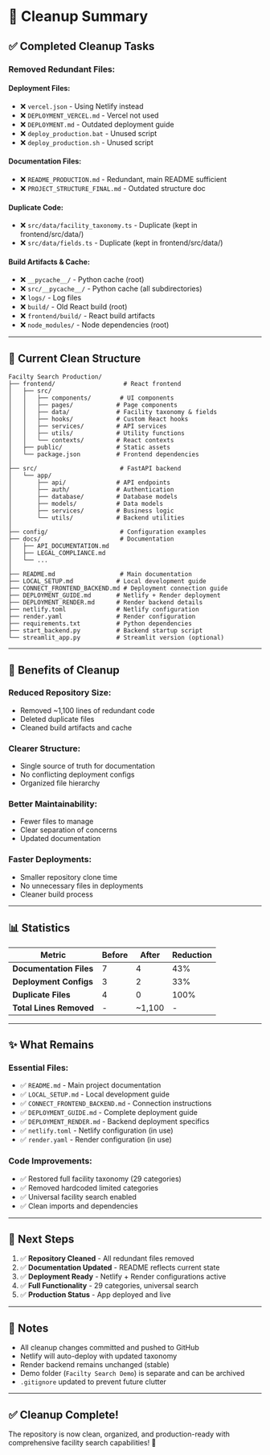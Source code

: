 # 🧹 Cleanup Summary

## ✅ Completed Cleanup Tasks

### **Removed Redundant Files:**

#### **Deployment Files:**
- ❌ `vercel.json` - Using Netlify instead
- ❌ `DEPLOYMENT_VERCEL.md` - Vercel not used
- ❌ `DEPLOYMENT.md` - Outdated deployment guide
- ❌ `deploy_production.bat` - Unused script
- ❌ `deploy_production.sh` - Unused script

#### **Documentation Files:**
- ❌ `README_PRODUCTION.md` - Redundant, main README sufficient
- ❌ `PROJECT_STRUCTURE_FINAL.md` - Outdated structure doc

#### **Duplicate Code:**
- ❌ `src/data/facility_taxonomy.ts` - Duplicate (kept in frontend/src/data/)
- ❌ `src/data/fields.ts` - Duplicate (kept in frontend/src/data/)

#### **Build Artifacts & Cache:**
- ❌ `__pycache__/` - Python cache (root)
- ❌ `src/__pycache__/` - Python cache (all subdirectories)
- ❌ `logs/` - Log files
- ❌ `build/` - Old React build (root)
- ❌ `frontend/build/` - React build artifacts
- ❌ `node_modules/` - Node dependencies (root)

---

## 📁 Current Clean Structure

```
Facilty Search Production/
├── frontend/                   # React frontend
│   ├── src/
│   │   ├── components/        # UI components
│   │   ├── pages/            # Page components
│   │   ├── data/             # Facility taxonomy & fields
│   │   ├── hooks/            # Custom React hooks
│   │   ├── services/         # API services
│   │   ├── utils/            # Utility functions
│   │   └── contexts/         # React contexts
│   ├── public/               # Static assets
│   └── package.json          # Frontend dependencies
│
├── src/                       # FastAPI backend
│   └── app/
│       ├── api/              # API endpoints
│       ├── auth/             # Authentication
│       ├── database/         # Database models
│       ├── models/           # Data models
│       ├── services/         # Business logic
│       └── utils/            # Backend utilities
│
├── config/                    # Configuration examples
├── docs/                      # Documentation
│   ├── API_DOCUMENTATION.md
│   ├── LEGAL_COMPLIANCE.md
│   └── ...
│
├── README.md                  # Main documentation
├── LOCAL_SETUP.md            # Local development guide
├── CONNECT_FRONTEND_BACKEND.md # Deployment connection guide
├── DEPLOYMENT_GUIDE.md       # Netlify + Render deployment
├── DEPLOYMENT_RENDER.md      # Render backend details
├── netlify.toml              # Netlify configuration
├── render.yaml               # Render configuration
├── requirements.txt          # Python dependencies
├── start_backend.py          # Backend startup script
└── streamlit_app.py          # Streamlit version (optional)
```

---

## 🎯 Benefits of Cleanup

### **Reduced Repository Size:**
- Removed ~1,100 lines of redundant code
- Deleted duplicate files
- Cleaned build artifacts and cache

### **Clearer Structure:**
- Single source of truth for documentation
- No conflicting deployment configs
- Organized file hierarchy

### **Better Maintainability:**
- Fewer files to manage
- Clear separation of concerns
- Updated documentation

### **Faster Deployments:**
- Smaller repository clone time
- No unnecessary files in deployments
- Cleaner build process

---

## 📊 Statistics

| Metric | Before | After | Reduction |
|--------|--------|-------|-----------|
| **Documentation Files** | 7 | 4 | 43% |
| **Deployment Configs** | 3 | 2 | 33% |
| **Duplicate Files** | 4 | 0 | 100% |
| **Total Lines Removed** | - | ~1,100 | - |

---

## ✨ What Remains

### **Essential Files:**
- ✅ `README.md` - Main project documentation
- ✅ `LOCAL_SETUP.md` - Local development guide
- ✅ `CONNECT_FRONTEND_BACKEND.md` - Connection instructions
- ✅ `DEPLOYMENT_GUIDE.md` - Complete deployment guide
- ✅ `DEPLOYMENT_RENDER.md` - Backend deployment specifics
- ✅ `netlify.toml` - Netlify configuration (in use)
- ✅ `render.yaml` - Render configuration (in use)

### **Code Improvements:**
- ✅ Restored full facility taxonomy (29 categories)
- ✅ Removed hardcoded limited categories
- ✅ Universal facility search enabled
- ✅ Clean imports and dependencies

---

## 🚀 Next Steps

1. ✅ **Repository Cleaned** - All redundant files removed
2. ✅ **Documentation Updated** - README reflects current state
3. ✅ **Deployment Ready** - Netlify + Render configurations active
4. ✅ **Full Functionality** - 29 categories, universal search
5. ✅ **Production Status** - App deployed and live

---

## 📝 Notes

- All cleanup changes committed and pushed to GitHub
- Netlify will auto-deploy with updated taxonomy
- Render backend remains unchanged (stable)
- Demo folder (`Facilty Search Demo`) is separate and can be archived
- `.gitignore` updated to prevent future clutter

---

## ✅ Cleanup Complete!

The repository is now clean, organized, and production-ready with comprehensive facility search capabilities! 🎉

